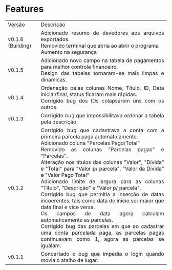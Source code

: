 # Features
 <table style="max-width: 600px; text-align: justify;">
  <tr>
    <td> Versão </td>
    <td> Descrição </td>
  </tr>
  <tr> 
   <td> v0.1.6 (Building)</td>
    <td>
        Adicionado resumo de devedores aos arquivos exportados.
        <br>
        Removido terminal que abria ao abrir o programa
        <br>
        Aumento na segurança
        <br>
    </td>
  </tr>
  <tr> 
   <td> v0.1.5 </td>
    <td>
        Adicionado novo campo na tabela de pagamentos para melhor controle financeiro.
        <br>
        Design das tabelas tornaram-se mais limpas e dinamicas.
        <br>
    </td>
  </tr>
  <tr>
    <td> v0.1.4 </td>
    <td>
        Ordenação pelas colunas Nome, Título, ID, Data inicial/final, status ficaram mais rápidas.
        <br>
        Corrigido bug dos IDs colapsarem uns com os outros.
        <br>
    </td>
  </tr>
  <tr> 
    <td> v0.1.3 </td>
    <td>
        Corrigido bug que impossibilitava ordenar a tabela pela descrição.
        <br>
    </td>
  <tr>
  <tr> 
    <td> v0.1.2 </td>
    <td>
        Corrigido bug que cadastrava a conta com a primeira parcela paga automaticamente.
        <br>
        Adicionado coluna "Parcelas Pago/Total" 
        <br>
        Removido as colunas "Parcelas pagas" e "Parcelas". 
        <br>
        Alteração nos títulos das colunas "Valor", "Dívida" e "Total" para "Valor p/ parcela",
        "Valor da Dívida" e "Valor Pago Total"
        <br>
        Adicionado limite de largura para as colunas "Título", "Descrição" e "Valor p/ parcela".
        <br> 
        Corrigido bug que permitia a inserção de datas incoerentes, tais
        como data de inicio ser maior que data final e vice versa.
        <br>
        Os campos de data agora calculam automaticamente as parcelas.
        <br>
        Corrigido bug das parcelas em que ao cadastrar uma conta parcelada
        paga, as parcelas pagas continuavam como 1, agora as parcelas se igualam.
    </td>
  <tr>
  <tr> 
    <td> v0.1.1 </td>
    <td style="max-width: 20"> 
        Concertado o bug que impedia o login quando movia o atalho de lugar.
    </td>
  <tr>
 </table>